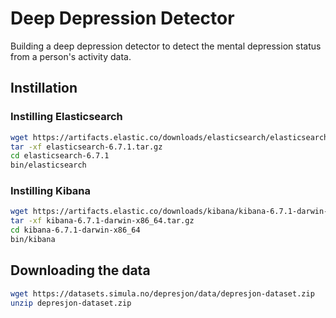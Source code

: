 # Deep Depression Detector

Building a deep depression detector to detect the mental depression status from a person's activity data.

## Instillation 

### Instilling Elasticsearch

```bash
wget https://artifacts.elastic.co/downloads/elasticsearch/elasticsearch-6.7.1.tar.gz
tar -xf elasticsearch-6.7.1.tar.gz
cd elasticsearch-6.7.1
bin/elasticsearch
```

### Instilling Kibana

```bash
wget https://artifacts.elastic.co/downloads/kibana/kibana-6.7.1-darwin-x86_64.tar.gz
tar -xf kibana-6.7.1-darwin-x86_64.tar.gz
cd kibana-6.7.1-darwin-x86_64
bin/kibana
```

## Downloading the data

```bash
wget https://datasets.simula.no/depresjon/data/depresjon-dataset.zip
unzip depresjon-dataset.zip
```

